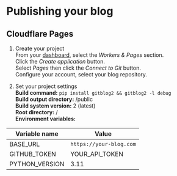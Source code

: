 # Publishing your blog

## Cloudflare Pages

1. Create your project  
 From your [dashboard](https://dash.cloudflare.com), select the *Workers & Pages* section.  
 Click the *Create application* button.  
 Select *Pages* then click the *Connect to Git* button.  
 Configure your account, select your blog repository.  

2. Set your project settings  
**Build command:** `pip install gitblog2 && gitblog2 -l debug`  
**Build output directory:** /public  
**Build system version:** 2 (latest)  
**Root directory:** /  
**Environment variables:**

| Variable name    | Value                 |
| ----------- | ------------------------------------ |
| BASE_URL         | `https://your-blog.com` |
| GITHUB_TOKEN    | YOUR_API_TOKEN        |
| PYTHON_VERSION  | 3.11                  |
